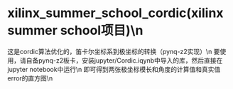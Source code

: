 # xilinx_summer_school_cordic(xilinx summer school项目)\n
这是cordic算法优化的，笛卡尔坐标系到极坐标的转换（pynq-z2实现）\n
要使用，请自备pynq-z2板卡，安装jupyter/Cordic.iqynb中导入的库，然后直接在jupyter notebook中运行\n
即可得到两张极坐标模长和角度的计算值和真实值error的直方图\n
